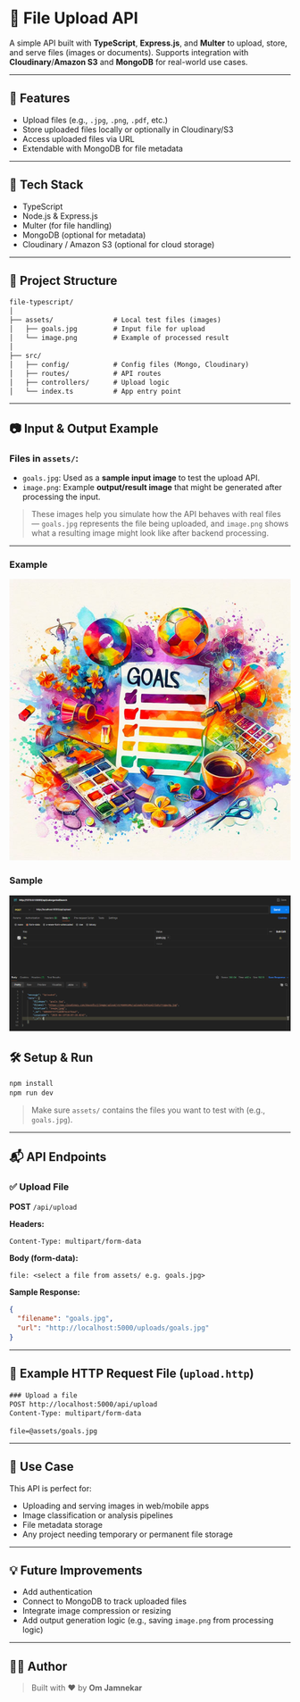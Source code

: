 # 📁 File Upload API

A simple API built with **TypeScript**, **Express.js**, and **Multer** to upload, store, and serve files (images or documents). Supports integration with **Cloudinary**/**Amazon S3** and **MongoDB** for real-world use cases.

---

## 🔧 Features

- Upload files (e.g., `.jpg`, `.png`, `.pdf`, etc.)
- Store uploaded files locally or optionally in Cloudinary/S3
- Access uploaded files via URL
- Extendable with MongoDB for file metadata

---

## 🚀 Tech Stack

- TypeScript
- Node.js & Express.js
- Multer (for file handling)
- MongoDB (optional for metadata)
- Cloudinary / Amazon S3 (optional for cloud storage)

---

## 📂 Project Structure

```
file-typescript/
│
├── assets/               # Local test files (images)
│   ├── goals.jpg         # Input file for upload
│   └── image.png         # Example of processed result
│
├── src/
│   ├── config/           # Config files (Mongo, Cloudinary)
│   ├── routes/           # API routes
│   ├── controllers/      # Upload logic
│   └── index.ts          # App entry point
```

---

## 📷 Input & Output Example

### Files in `assets/`:

- `goals.jpg`: Used as a **sample input image** to test the upload API.
- `image.png`: Example **output/result image** that might be generated after processing the input.

> These images help you simulate how the API behaves with real files — `goals.jpg` represents the file being uploaded, and `image.png` shows what a resulting image might look like after backend processing.

---

### Example
![goal image](./assets/goals.jpg)

### Sample
![result](./assets/image.png)

## 🛠️ Setup & Run

```bash
npm install
npm run dev
```

> Make sure `assets/` contains the files you want to test with (e.g., `goals.jpg`).

---

## 📬 API Endpoints

### ✅ Upload File

**POST** `/api/upload`

**Headers:**
```
Content-Type: multipart/form-data
```

**Body (form-data):**
```
file: <select a file from assets/ e.g. goals.jpg>
```

**Sample Response:**
```json
{
  "filename": "goals.jpg",
  "url": "http://localhost:5000/uploads/goals.jpg"
}
```

---

## 📂 Example HTTP Request File (`upload.http`)

```http
### Upload a file
POST http://localhost:5000/api/upload
Content-Type: multipart/form-data

file=@assets/goals.jpg
```

---

## 📌 Use Case

This API is perfect for:

- Uploading and serving images in web/mobile apps
- Image classification or analysis pipelines
- File metadata storage
- Any project needing temporary or permanent file storage

---

## 💡 Future Improvements

- Add authentication
- Connect to MongoDB to track uploaded files
- Integrate image compression or resizing
- Add output generation logic (e.g., saving `image.png` from processing logic)

---

## 👨‍💻 Author

> Built with ❤️ by **Om Jamnekar**